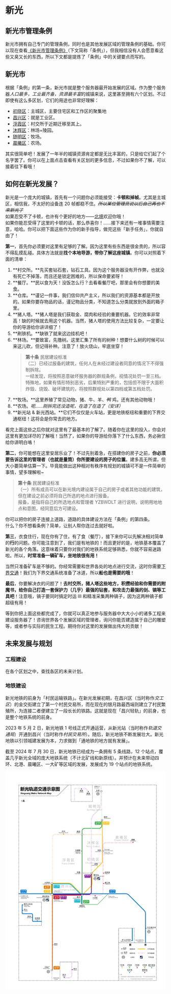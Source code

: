 # 新光

## 新光市管理条例

新光市拥有自己专门的管理条例，同时也是其他发展区域的管理条例的基础。你可以现在查看[《新光市管理条例》](xinguang_administrative_regulations.md)（下文简称「条例」），但我相信没有人会愿意看这些又臭又长的东西，所以下文都是提炼了「条例」中的关键要点而写的。

## 新光市

根据「条例」的第一条，新光市就是整个服务器最开始发展的区域。作为整个服务器*人口最多，工业最齐备，资源最丰富*的城镇来说，这里甚至拥有六个区划。不过即使有这么多区划，它们的用途也非常好理解：

- [初晓区](chuxiao_district.md)：主城区，主要住宅区和工作区的聚集地
- [昌兴区](changxing_district.md)：就是工业区。
- [浮霞区](fuxia_district.md)：村交所于近期迁移至其上。
- [沐辉区](muhui_district.md)：林场+陵园。
- [随明区](suiming_district.md)：牧场。
- [晨曦区](chenxi_district.md)：农场。

其实很简单吧！发展了一年半的城镇资源肯定都是无比丰富的，只是给它们起了个名字罢了。你可以在上面点击查看有关区划的更多信息，不过如果你不了解，可以接着往下看哦！

## 如何在新光发展？

新光是一个庞大的城镇，首先有一个问题你必须能接受：**卡顿和掉帧**。尤其是主城区，相信我，不太好的设备连 20 帧都稳不住。~~*所以某位管理员说以后自己再也不来新光了*~~  
如果忍受不了卡顿，也许有个更好的地方——[北境](northern_area.md)欢迎你哦！  
如果你能忍受得了这里的卡顿的话，那么恭喜你！……接下来还有一堆事情需要注意，哈哈。你可以把下面这些作为你的新手指导，做完这些「新手任务」，你就自由了！

**第一**，首先你必须要对这里有足够的了解。因为这里有些东西是很金贵的，所以容不得乱摸乱碰。具体方法就是**找个本地导游，带你了解这座城镇**。你可以对照着下面的清单：

1. **村交所。**先买套钻石套，钻石工具。因为这个服务器没有开作弊，也就没有死亡不掉落，而且还是锁定困难的，所以保命要紧呀！
2. **餐厅。**民以食为天！没饭怎么行？去看看餐厅吧，那里会有你想要的美食。
3. **仓库。**谨记一件事，我们信仰共产主义，所以我们的资源基本都是开放的。如果你要存物品的话，谨记物品分类，不知道怎么分类就放到外面的箱子里。
4. **猪人塔。**猪人塔是我们获取金、腐肉和经验的重要机器。它的效率非常高！缺的时候就去用这个机器。当然，猪人塔的使用方法比较复杂，一定要让你的导游给你讲详细了！
5. **刷铁机。**缺铁了就来这边挂机吧！
6. **林场。**要致富，先撸树。这里汇集了所有的树种！想要什么树的时候可以来这儿砍，但记得补种。注意了！放火烧山，牢底坐穿！  
   > **第十条** 民居建设标准  
     （二）已经过报备的建筑，任何人在未经过建设者同意的情况下不得强制拆除。  
     一经发现，将按照恶意破坏服务器的群规条例，视情况处罚一至三档。特殊地，如果有情形特别恶劣，后果特别严重的，包括但不限于大面积炸毁、烧毁、破坏建筑的，将按照群规处以第四档或第五档处罚。
7. **牧场。**这里养殖了常见动物，猪、牛、羊、~~*鸭*~~ 鸡，还有其他动物哦！
8. **农场。**呃……刚拆完还没造呢，在造了在造了*（安详）*
9. **新光站 & 新光西站。**它们不仅仅是火车站，更是地铁枢纽和重要的下界交通枢纽！这将会是你常去的地方。

看完上面这些之后你就对这里有了最基本的了解了。随着你在这里的投入，你会对这里有更加详尽的了解哦！当然了，如果你的导游给你落下了什么东西，务必揪住给你讲明白咯！

**第二**，你可能想在这里安居乐业了！不过先别着急，在搭建你的房子之前，**你必须要告诉这里的管理者（也就是量筒）你所要建设的房子的位置**。建多高无所谓，但大小要简单估算一下。毕竟能做出这种相对有秩序有规划的城镇可不是一件简单的事情，望多理解啦~

> **第十条** 民居建设标准  
（一）所有成员可以在新光境内建设属于自己的房子或者其他功能的建筑，但在建设之前必须将自己所选的地点进行报备。  
报备，是指将自己的所选地点和管理者 YZBWDLT 进行说明，说明用地地点和意图，经同意后方可建设。

你可以把你的房子连接上道路，道路的具体建设方法在「条例」的第四条。  
什么？你不想看条例？简单，让别人帮你连过去就好啦。

**第三**，衣食住行，现在你有了住，有了食（餐厅），接下来你可以先解决相对简单的**行**的问题。你可能注意到了，我们是有地铁的！而且更好的是，地铁基本覆盖了新光的各个角落。这意味着只要你对我们的地铁系统足够熟悉，你就不容易迷路啦。所以，**时常准备一辆矿车，坐地铁很有用！**

当然只准备矿车是不够的。你经常需要和世界各处的地点进行交流，这时你需要[下界交通](../nether/transit.md)！我们为下界交通系统准备了冰道，所以**船也是需要的哦**！

**最后**，你要解决衣的问题了！**去村交所，猪人塔这些地方，积攒经验和你需要的附魔书，给你自己打造一套保护力（几乎）最强的钻套，和攻击力最强的剑、镐等工具吧**！注意哦，镐子要同时搞定时运 III 和精准采集两种镐子，因为这两种镐子都超级有用！

等到你把上面这些都完成了，你就可以真正地参与服务器中大大小小的诸多工程来建设服务器了！咨询世界各个发展区域的管理者，询问你能否建造属于自己的雕塑等，或者参与实际的民生工程。期待你对这里的发展做出伟大的贡献！

## 未来发展与规划

### 工程建设

在各个区划之中，查找各区的未来计划。

### 地铁建设

新光地铁的前身为「村民运输铁路」。在新光发展初期，在昌兴区（当时称作*交工区*）的金交街建立了第一个村民交易所，而在现在的银月路最西端则建立了村民繁殖所，为连接二者便建立了一段长长的铁路。这就是现在「昌兴轻轨」的前身，也是整个地铁系统的前身。

2023 年 5 月 2 日，新光地铁 1 号线正式开通运营，从新光站（当时称作*轨道交通局*）开通到昌兴（当时称作*村民交易所*）。随后，新光地铁不断发展壮大。新光地铁以引领城建发展为本，力求做到「通地铁的地方就有发展」。

截至 2024 年 7 月 30 日，新光地铁已经成为一条拥有 5 条线路，12 个站点，覆盖几乎新光全域的庞大地铁系统（不计北矿线和新原线）。并预计在未来带动四环、北港、晨曦区、一大矿等区域的发展，发展成为 19 个站点的地铁系统。

![新光地铁规划图 24/07/24](../../../assets/SurvivalIII/xinguang_metro.png)
